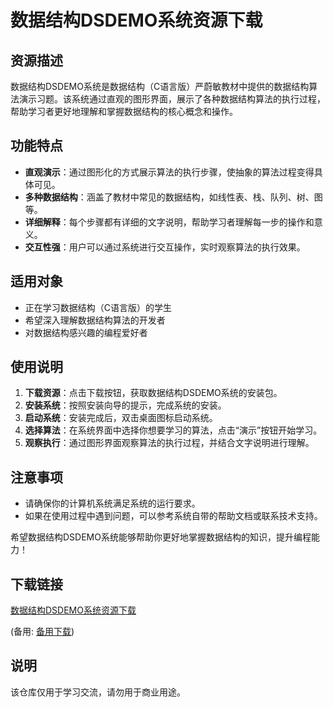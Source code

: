 # 数据结构DSDEMO系统资源下载

## 资源描述

数据结构DSDEMO系统是数据结构（C语言版）严蔚敏教材中提供的数据结构算法演示习题。该系统通过直观的图形界面，展示了各种数据结构算法的执行过程，帮助学习者更好地理解和掌握数据结构的核心概念和操作。

## 功能特点

- **直观演示**：通过图形化的方式展示算法的执行步骤，使抽象的算法过程变得具体可见。
- **多种数据结构**：涵盖了教材中常见的数据结构，如线性表、栈、队列、树、图等。
- **详细解释**：每个步骤都有详细的文字说明，帮助学习者理解每一步的操作和意义。
- **交互性强**：用户可以通过系统进行交互操作，实时观察算法的执行效果。

## 适用对象

- 正在学习数据结构（C语言版）的学生
- 希望深入理解数据结构算法的开发者
- 对数据结构感兴趣的编程爱好者

## 使用说明

1. **下载资源**：点击下载按钮，获取数据结构DSDEMO系统的安装包。
2. **安装系统**：按照安装向导的提示，完成系统的安装。
3. **启动系统**：安装完成后，双击桌面图标启动系统。
4. **选择算法**：在系统界面中选择你想要学习的算法，点击“演示”按钮开始学习。
5. **观察执行**：通过图形界面观察算法的执行过程，并结合文字说明进行理解。

## 注意事项

- 请确保你的计算机系统满足系统的运行要求。
- 如果在使用过程中遇到问题，可以参考系统自带的帮助文档或联系技术支持。

希望数据结构DSDEMO系统能够帮助你更好地掌握数据结构的知识，提升编程能力！

## 下载链接
[数据结构DSDEMO系统资源下载](https://pan.quark.cn/s/914846621759) 

(备用: [备用下载](https://pan.baidu.com/s/1B-BaJDEBOHWwNKH0t3gakQ?pwd=1234))

## 说明

该仓库仅用于学习交流，请勿用于商业用途。
